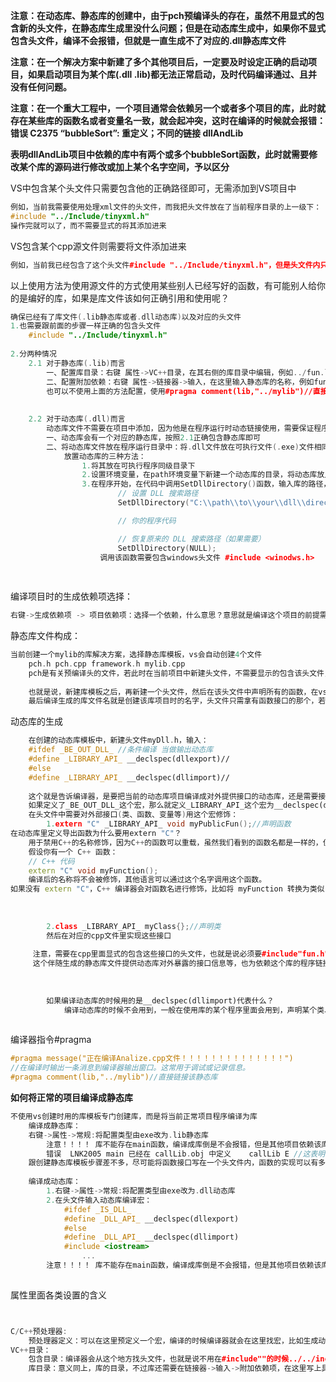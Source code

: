 **注意：在动态库、静态库的创建中，由于pch预编译头的存在，虽然不用显式的包含新的头文件，在静态库生成里没什么问题；但是在动态库生成中，如果你不显式包含头文件，编译不会报错，但就是一直生成不了对应的.dll静态库文件**

**注意：在一个解决方案中新建了多个其他项目后，一定要及时设定正确的启动项目，如果启动项目为某个库(.dll .lib)都无法正常启动，及时代码编译通过、且并没有任何问题。**

**注意：在一个重大工程中，一个项目通常会依赖另一个或者多个项目的库，此时就存在某些库的函数名或者变量名一致，就会起冲突，这时在编译的时候就会报错：**
**错误	C2375	“bubbleSort”: 重定义；不同的链接	dllAndLib**

**表明dllAndLib项目中依赖的库中有两个或多个bubbleSort函数，此时就需要修改某个库的源码进行修改或加上某个名字空间，予以区分**		

VS中包含某个头文件只需要包含他的正确路径即可，无需添加到VS项目中

```C++
例如，当前我需要使用处理xml文件的头文件，而我把头文件放在了当前程序目录的上一级下：
#include "../Include/tinyxml.h"
操作完就可以了，而不需要显式的将其添加进来
```

VS包含某个cpp源文件则需要将文件添加进来

```C++
例如，当前我已经包含了这个头文件#include "../Include/tinyxml.h"，但是头文件内只有函数的声明，没有函数的实现(定义)，现在如果我编译就会报错：无法解析的外部符号…… 这是因为编译器找不到该函数的实现，所以将cpp文件添加进来即可
```

以上使用方法为使用源文件的方式使用某些别人已经写好的函数，有可能别人给你的是编好的库，如果是库文件该如何正确引用和使用呢？

```C++
确保已经有了库文件(.lib静态库或者.dll动态库)以及对应的头文件
1.也需要跟前面的步骤一样正确的包含头文件
    #include "../Include/tinyxml.h"
    
2.分两种情况
    2.1	对于静态库(.lib)而言
    	一、配置库目录：右键 属性->VC++目录，在其右侧的库目录中编辑，例如../fun.lib
		二、配置附加依赖：右键 属性->链接器->输入，在这里输入静态库的名称，例如fun.lib(这里只需要输入静态库名称即可，因为上一步已经配置了静态库路径)
    	也可以不使用上面的方法配置，使用#pragma comment(lib,"../mylib")//直接链接该静态库
    
    
	2.2 对于动态库(.dll)而言
    	动态库文件不需要在项目中添加，因为他是在程序运行时动态链接使用，需要保证程序运行时他们可以被找到
    	一、动态库会有一个对应的静态库，按照2.1正确包含静态库即可  
    	二、将动态库文件放在程序运行目录中：将.dll文件放在可执行文件(.exe)文件相同的目录中，也或者在系统的环境变量中包含.dll文件的路径，将其放在对应路径下
    		放置动态库的三种方法：
    			1.将其放在可执行程序同级目录下
    			2.设置环境变量，在path环境变量下新建一个动态库的目录，将动态库放入这个目录即可
    			3.在程序开始，在代码中调用SetDllDirectory()函数，输入库的路径，也可以临时的告知动态库的路径
    				    // 设置 DLL 搜索路径
                        SetDllDirectory("C:\\path\\to\\your\\dll\\directory");

                        // 你的程序代码

                        // 恢复原来的 DLL 搜索路径（如果需要）
                        SetDllDirectory(NULL);
    				调用该函数需要包含windows头文件 #include <winodws.h>
    	
    
```

编译项目时的生成依赖项选择：

```C++
右键->生成依赖项 -> 项目依赖项：选择一个依赖，什么意思？意思就是编译这个项目的前提需要另一个项目的东西，设置了这个依赖之后vs编译器就可以自动先生成需要的依赖项目，再生成当前项目
```

静态库文件构成：

```C++
当前创建一个mylib的库解决方案，选择静态库模板，vs会自动创建4个文件
    pch.h pch.cpp framework.h mylib.cpp
    pch是有关预编译头的文件，若此时在当前项目中新建头文件，不需要显示的包含该头文件，正常声明函数即可
    
    也就是说，新建库模板之后，再新建一个头文件，然后在该头文件中声明所有的函数，在vs自动创建的cpp也就是mylib.cpp中直接实现这些函数接口即可。整个过程不需要引头文件，因为pch会自动包含头文件
    最后编译生成的库文件名就是创建该库项目时的名字，头文件只需拿有函数接口的那个，若此时想新建另一个cpp写另一些类型的函数，则只需要包含头文件"pch.h"即可
```

动态库的生成

```C++
    在创建的动态库模板中，新建头文件myDll.h，输入：
    #ifdef _BE_OUT_DLL_	//条件编译 当做输出动态库
    #define _LIBRARY_API_ __declspec(dllexport)//
    #else
    #define _LIBRARY_API_ __declspec(dllimport)//
    
    这个就是告诉编译器，是要把当前的动态库项目编译成对外提供接口的动态库，还是需要接口的动态库
    如果定义了_BE_OUT_DLL_这个宏，那么就定义_LIBRARY_API_这个宏为__declspec(dllexport),__declspec(dllexport),__declspec(dllexport)表示当前动态库编译为向外提供接口的动态库，同时生成一个.lib静态库，静态库提供指向动态库
    在头文件中需要对外部接口(类、函数、变量等)用这个宏修饰：
        1.extern "C" _LIBRARY_API_ void myPublicFun();//声明函数
在动态库里定义导出函数为什么要用extern "C"？
    用于禁用C++的名称修饰，因为C++的函数可以重载，虽然我们看到的函数名都是一样的，但是真正内部实现的时候函数名是不一样的，它包含了函数的类型信息描述，会改变函数名。
    假设你有一个 C++ 函数：
	// C++ 代码
	extern "C" void myFunction();
    编译后的名称将不会被修饰，其他语言可以通过这个名字调用这个函数。
如果没有 extern "C"，C++ 编译器会对函数名进行修饰，比如将 myFunction 转换为类似 ?myFunction@@YAXXZ 的名称，这使得 C 或其他语言无法正确找到这个函数。
        
        
        
    	2.class _LIBRARY_API_ myClass{};//声明类
		然后在对应的cpp文件里实现这些接口
            
     注意，需要在cpp里面显式的包含这些接口的头文件，也就是说必须要#include"fun.h"，不然编译不会报错，但是他不会生成对应的.dll静态库文件。
     这个伴随生成的静态库文件提供动态库对外暴露的接口信息等，也为依赖这个库的程序链接到动态库，因为编译的时候需要静态库来告诉编译器有哪些东西，真正运行起来的时候就需要链接到动态库去找具体实现的方法了
            
            
            
        如果编译动态库的时候用的是__declspec(dllimport)代表什么？
            编译动态库的时候不会用到，一般在使用库的某个程序里面会用到，声明某个类、函数或者变量是来自外部动态库的
    
```



编译器指令#pragma

```C++
#pragma message("正在编译Analize.cpp文件！！！！！！！！！！！！！！")
//在编译时输出一条消息到编译器输出窗口。这常用于调试或记录信息。
#pragma comment(lib,"../mylib")//直接链接该静态库
```

**如何将正常的项目编译成静态库**

```C++
不使用vs创建时用的库模板专门创建库，而是将当前正常项目程序编译为库
	编译成静态库：
    右键->属性->常规:将配置类型由exe改为.lib静态库 
        注意！！！！ 库不能存在main函数，编译成库倒是不会报错，但是其他项目依赖该库的时候将会报错：
		错误	LNK2005	main 已经在 callLib.obj 中定义	callLib	E //这表明依赖的库中存在main函数 这个库不能用		
	跟创建静态库模板步骤差不多，尽可能将函数接口写在一个头文件内，函数的实现可以有多个cpp
        
    编译成动态库：
        1.右键->属性->常规:将配置类型由exe改为.dll动态库 
        2.在头文件输入动态库编译宏：
            #ifdef _IS_DLL_
            #define _DLL_API_ __declspec(dllexport)
            #else
            #define _DLL_API_ __declspec(dllimport)
            #include <iostream>
            	...
        注意！！！！ 库不能存在main函数，编译成库倒是不会报错，但是其他项目依赖该库的时候将会报错：
        
```

属性里面各类设置的含义

```C++


C/C++预处理器:
	预处理器定义：可以在这里预定义一个宏，编译的时候编译器就会在这里找宏，比如生成动态库的时候，可以将动态库的哪个宏定义在这里，而不需显示的在代码里定义
VC++目录：
    包含目录：编译器会从这个地方找头文件，也就是说不用在#include""的时候../../inc/类似这样了
    库目录：意义同上，库的目录，不过库还需要在链接器->输入->附加依赖项，在这里写上具体是哪个库
```

